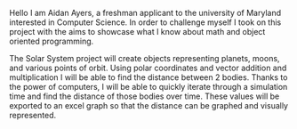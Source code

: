 Hello I am Aidan Ayers, a freshman applicant to the university of Maryland interested in Computer Science.
In order to challenge myself I took on this project with the aims to showcase what I know about math and object oriented programming.

The Solar System project will create objects representing planets, moons, and various points of orbit.
Using polar coordinates and vector addition and multiplication I will be able to find the distance between 2 bodies.
Thanks to the power of computers, I will be able to quickly iterate through a simulation time and find the distance of those bodies over time.
These values will be exported to an excel graph so that the distance can be graphed and visually represented.
